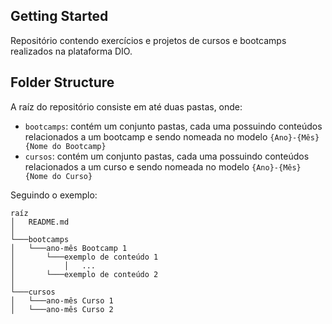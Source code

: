 ## Getting Started

Repositório contendo exercícios e projetos de cursos e bootcamps realizados na plataforma DIO.

## Folder Structure

A raíz do repositório consiste em até duas pastas, onde:
- `bootcamps`: contém um conjunto pastas, cada uma possuindo conteúdos relacionados a um bootcamp e sendo nomeada no modelo `{Ano}-{Mês} {Nome do Bootcamp}`
- `cursos`: contém um conjunto pastas, cada uma possuindo conteúdos relacionados a um curso e sendo nomeada no modelo `{Ano}-{Mês} {Nome do Curso}`


Seguindo o exemplo:
```
raíz
│   README.md
│
└───bootcamps
│   └───ano-mês Bootcamp 1
│       └───exemplo de conteúdo 1
│           │   ...
│       └───exemplo de conteúdo 2
│   
└───cursos
│   └───ano-mês Curso 1
│   └───ano-mês Curso 2
```